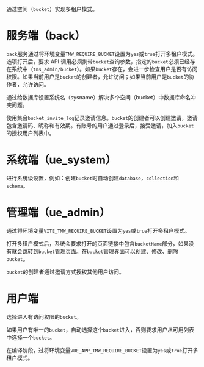 通过空间（`bucket`）实现多租户模式。

# 服务端（back）

`back`服务通过将环境变量`TMW_REQUIRE_BUCKET`设置为`yes`或`true`打开多租户模式。选项打开后，要求 API 调用必须携带`bucket`查询参数，指定的`bucket`必须已经存在系统中（`tms_admin/bucket`）。如果`bucket`存在，会进一步检查用户是否有访问权限。如果当前用户是`bucket`的创建者，允许访问；如果当前用户是`bucket`的协作者，允许访问。

通过给数据库设置系统名（sysname）解决多个空间（bucket）中数据库命名冲突问题。

使用集合`bucket_invite_log`记录邀请信息。`bucket`的创建者可以创建邀请，邀请包含邀请码、昵称和有效期。有账号的用户通过登录后，接受邀请，加入`bucket`的授权用户列表中。

# 系统端（ue_system）

进行系统级设置，例如：创建`bucket`时自动创建`database`，`collection`和`schema`。

# 管理端（ue_admin）

通过将环境变量`VITE_TMW_REQUIRE_BUCKET`设置为`yes`或`true`打开多租户模式。

打开多租户模式后，系统会要求打开的页面链接中包含`bucketName`部分，如果没有就会跳转到`bucket`管理页面。在`bucket`管理界面可以创建、修改、删除`bucket`。

`bucket`的创建者通过邀请方式授权其他用户访问。

# 用户端

选择进入有访问权限的`bucket`。

如果用户有唯一的`bucket`，自动选择这个`bucket`进入，否则要求用户从可用列表中选择一个`bucket`。

在编译阶段，过将环境变量`VUE_APP_TMW_REQUIRE_BUCKET`设置为`yes`或`true`打开多租户模式。
